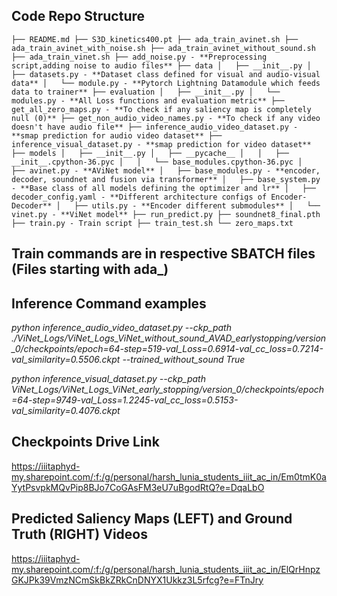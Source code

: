 ## Code Repo Structure
`
├── README.md
├── S3D_kinetics400.pt
├── ada_train_avinet.sh
├── ada_train_avinet_with_noise.sh
├── ada_train_avinet_without_sound.sh
├── ada_train_vinet.sh
├── add_noise.py - **Preprocessing script,adding noise to audio files**
├── data
│   ├── __init__.py
│   ├── datasets.py - **Dataset class defined for visual and audio-visual data**
│   └── module.py - **Pytorch Lightning Datamodule which feeds data to trainer**
├── evaluation
│   ├── __init__.py
│   └── modules.py - **All Loss functions and evaluation metric**
├── get_all_zero_maps.py - **To check if any saliency map is completely null (0)**
├── get_non_audio_video_names.py - **To check if any video doesn't have audio file**
├── inference_audio_video_dataset.py - **smap prediction for audio video dataset**
├── inference_visual_dataset.py - **smap prediction for video dataset**
├── models
│   ├── __init__.py
│   ├── __pycache__
│   │   ├── __init__.cpython-36.pyc
│   │   └── base_modules.cpython-36.pyc
│   ├── avinet.py - **AViNet model**
│   ├── base_modules.py - **encoder, decoder, soundnet and fusion via transformer**
│   ├── base_system.py - **Base class of all models defining the optimizer and lr**
│   ├── decoder_config.yaml - **Different architecture configs of Encoder-Decoder**
│   ├── utils.py - **Encoder different submodules**
│   └── vinet.py - **ViNet model**
├── run_predict.py
├── soundnet8_final.pth
├── train.py - Train script
├── train_test.sh
└── zero_maps.txt
`

## Train commands are in respective SBATCH files (Files starting with ada_)

## Inference Command examples
*python inference_audio_video_dataset.py --ckp_path ./ViNet_Logs/ViNet_Logs_ViNet_without_sound_AVAD_earlystopping/version_0/checkpoints/epoch\=64-step\=519-val_Loss\=0.6914-val_cc_loss\=0.7214-val_similarity\=0.5506.ckpt --trained_without_sound True*

*python inference_visual_dataset.py --ckp_path ViNet_Logs/ViNet_Logs_ViNet_early_stopping/version_0/checkpoints/epoch\=64-step\=9749-val_Loss\=1.2245-val_cc_loss\=0.5153-val_similarity\=0.4076.ckpt*

## Checkpoints Drive Link
https://iiitaphyd-my.sharepoint.com/:f:/g/personal/harsh_lunia_students_iiit_ac_in/Em0tmK0aYytPsvpkMQvPip8BJo7CoGAsFM3eU7uBgodRtQ?e=DqaLbO

## Predicted Saliency Maps (LEFT) and Ground Truth (RIGHT) Videos
https://iiitaphyd-my.sharepoint.com/:f:/g/personal/harsh_lunia_students_iiit_ac_in/ElQrHnpzGKJPk39VmzNCmSkBkZRkCnDNYX1Ukkz3L5rfcg?e=FTnJry
